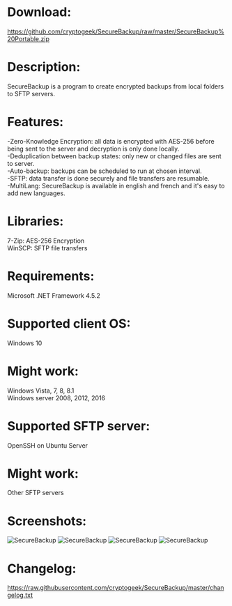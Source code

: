 # Download:
https://github.com/cryptogeek/SecureBackup/raw/master/SecureBackup%20Portable.zip

# Description:
SecureBackup is a program to create encrypted backups from local folders to SFTP servers.

# Features:
-Zero-Knowledge Encryption: all data is encrypted with AES-256 before being sent to the server and decryption is only done locally.  
-Deduplication between backup states: only new or changed files are sent to server.  
-Auto-backup: backups can be scheduled to run at chosen interval.  
-SFTP: data transfer is done securely and file transfers are resumable.  
-MultiLang: SecureBackup is available in english and french and it's easy to add new languages.  

# Libraries:
7-Zip: AES-256 Encryption  
WinSCP: SFTP file transfers  

# Requirements:
Microsoft .NET Framework 4.5.2

# Supported client OS: 
Windows 10

# Might work:
Windows Vista, 7, 8, 8.1  
Windows server 2008, 2012, 2016

# Supported SFTP server: 
OpenSSH on Ubuntu Server

# Might work:
Other SFTP servers

# Screenshots:
![SecureBackup](https://raw.githubusercontent.com/cryptogeek/SecureBackup/master/Screenshots/Main.PNG)
![SecureBackup](https://raw.githubusercontent.com/cryptogeek/SecureBackup/master/Screenshots/Backup.png)
![SecureBackup](https://raw.githubusercontent.com/cryptogeek/SecureBackup/master/Screenshots/Backup%20settings.PNG)
![SecureBackup](https://raw.githubusercontent.com/cryptogeek/SecureBackup/master/Screenshots/Restore%20backup.png)

# Changelog:
https://raw.githubusercontent.com/cryptogeek/SecureBackup/master/changelog.txt
